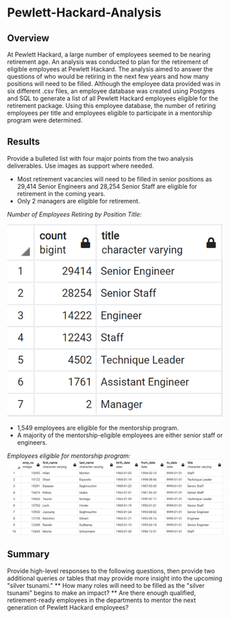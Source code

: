 # Pewlett-Hackard-Analysis

## Overview
At Pewlett Hackard, a large number of employees seemed to be nearing retirement age.
An analysis was conducted to plan for the retirement of eligible employees at Pewlett Hackard.
The analysis aimed to answer the questions of who would be retiring in the next few years and how many positions will need to be filled.
Although the employee data provided was in six different .csv files, an employee database was created using Postgres and SQL to generate a list of all Pewlett Hackard employees eligible for the retirement package. Using this employee database, the number of retiring employees per title and employees eligible to participate in a mentorship program were determined.

## Results
Provide a bulleted list with four major points from the two analysis deliverables. Use images as support where needed.

* Most retirement vacancies will need to be filled in senior positions as 29,414 Senior Engineers and 28,254 Senior Staff are eligible for retirement in the coming years.
* Only 2 managers are eligible for retirement.

*Number of Employees Retiring by Position Title:*

![retiring_titles](https://github.com/borkard/Pewlett-Hackard-Analysis/blob/main/retiring_titles.PNG)


* 1,549 employees are eligible for the mentorship program.
* A majority of the mentorship-eligible employees are either senior staff or engineers.

*Employees eligible for mentorship program:*
![mentorship_eligibility](https://github.com/borkard/Pewlett-Hackard-Analysis/blob/main/mentorship_eligibility.PNG)



## Summary
Provide high-level responses to the following questions, then provide two additional queries or tables that may provide more insight into the upcoming "silver tsunami."
** How many roles will need to be filled as the "silver tsunami" begins to make an impact?
** Are there enough qualified, retirement-ready employees in the departments to mentor the next generation of Pewlett Hackard employees?

